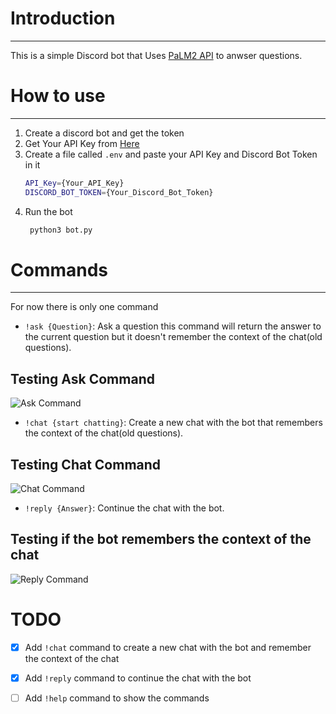 # Introduction
---
This is a simple Discord bot that Uses [PaLM2 API](https://developers.generativeai.google/) to anwser questions.
# How to use
---
1. Create a discord bot and get the token
2. Get Your API Key from [Here](https://developers.generativeai.google/)
3. Create a file called `.env` and paste your API Key and Discord Bot Token in it
   ```bash
   API_Key={Your_API_Key}
   DISCORD_BOT_TOKEN={Your_Discord_Bot_Token}
   ```
4. Run the bot
   ```bash
    python3 bot.py
    ```
# Commands
---
For now there is only one command
- `!ask {Question}`: Ask a question
this command will return the answer to the current question but it doesn't remember the context of the chat(old questions).
## Testing Ask Command
![Ask Command](./images/ask_command.png)

- `!chat {start chatting}`: Create a new chat with the bot that remembers the context of the chat(old questions).
## Testing Chat Command
![Chat Command](./images/chat_reply_command.png)

- `!reply {Answer}`: Continue the chat with the bot.
## Testing if the bot remembers the context of the chat
![Reply Command](./images/remembring_old_data.png)

# TODO
- [x] Add `!chat` command to create a new chat with the bot and remember the context of the chat
- [x] Add `!reply` command to continue the chat with the bot
- [ ] Add `!help` command to show the commands


